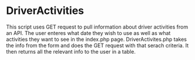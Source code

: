 # DriverActivities
This script uses GET request to pull information about driver activities from an API.
The user enteres what date they wish to use as well as what activities they want to see in the index.php page.
DriverActivites.php takes the info from the form and does the GET request with that serach criteria. It then returns all the relevant info to the user in a table.
